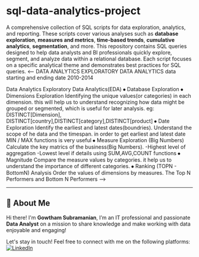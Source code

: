 # sql-data-analytics-project
A comprehensive collection of SQL scripts for data exploration, analytics, and reporting. These scripts cover various analyses such as **database exploration**, **measures and metrics**, **time-based trends**, **cumulative analytics**, **segmentation**, and more.
This repository contains SQL queries designed to help data analysts and BI professionals quickly explore, segment, and analyze data within a relational database. Each script focuses on a specific analytical theme and demonstrates best practices for SQL queries.
<--
DATA ANALYTICS
EXPLORATORY DATA ANALYTICS
data starting and ending date 2010-2014

Data Analytics
Exploratory Data Analytics(EDA)
⦁	Database Exploration
⦁	Dimensions Exploration
Identifying the unique values(or categories) in each dimension. this will help us to understand recognizing how data might be grouped or segmented, which is useful for later analysis. eg: DISTINCT[Dimension], DISTINCT[country],DISTINCT[category],DISTINCT[product]
⦁	Date Exploration
Identify the earliest and latest dates(boundries). Understand the scope of he data and the timespan. in order to get earliest and latest date MIN / MAX functions is very useful
⦁	Measure Exploration (Big Numbers)
Calculate the key matrics of the business(Big Numbers).
-Highest level of aggregation
-Lowest level if details
using  SUM,AVG,COUNT functions
⦁	Magnitude
Compare the measure values by categories. it help us to understand the importance of different categories.
⦁	Ranking (TOPN - BottomN) Analysis
Order the values of dimensions by measures. The Top N Performers and Bottom N Performers
-->

---

## 🌟 About Me

Hi there! I'm **Gowtham Subramanian**, I’m an IT professional and passionate **Data Analyst** on a mission to share knowledge and make working with data enjoyable and engaging!

Let's stay in touch! Feel free to connect with me on the following platforms:
[![LinkedIn](https://img.shields.io/badge/LinkedIn-0077B5?style=for-the-badge&logo=linkedin&logoColor=white)](https://linkedin.com/in/gowtham-su)




